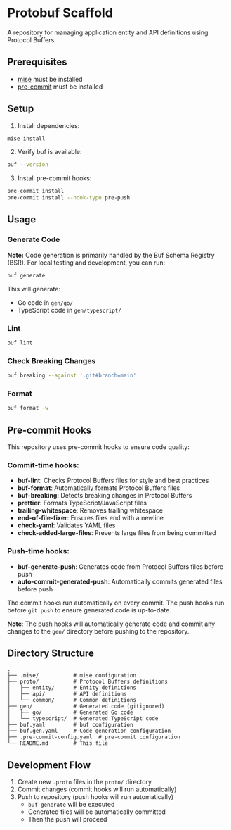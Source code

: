 # Protobuf Scaffold

A repository for managing application entity and API definitions using Protocol Buffers.

## Prerequisites

- [mise](https://mise.jdx.dev/) must be installed
- [pre-commit](https://pre-commit.com/) must be installed

## Setup

1. Install dependencies:

```bash
mise install
```

2. Verify buf is available:

```bash
buf --version
```

3. Install pre-commit hooks:

```bash
pre-commit install
pre-commit install --hook-type pre-push
```

## Usage

### Generate Code

**Note:** Code generation is primarily handled by the Buf Schema Registry (BSR). For local testing and development, you can run:

```bash
buf generate
```

This will generate:

- Go code in `gen/go/`
- TypeScript code in `gen/typescript/`

### Lint

```bash
buf lint
```

### Check Breaking Changes

```bash
buf breaking --against '.git#branch=main'
```

### Format

```bash
buf format -w
```

## Pre-commit Hooks

This repository uses pre-commit hooks to ensure code quality:

### Commit-time hooks:

- **buf-lint**: Checks Protocol Buffers files for style and best practices
- **buf-format**: Automatically formats Protocol Buffers files
- **buf-breaking**: Detects breaking changes in Protocol Buffers
- **prettier**: Formats TypeScript/JavaScript files
- **trailing-whitespace**: Removes trailing whitespace
- **end-of-file-fixer**: Ensures files end with a newline
- **check-yaml**: Validates YAML files
- **check-added-large-files**: Prevents large files from being committed

### Push-time hooks:

- **buf-generate-push**: Generates code from Protocol Buffers files before push
- **auto-commit-generated-push**: Automatically commits generated files before push

The commit hooks run automatically on every commit. The push hooks run before `git push` to ensure generated code is up-to-date.

**Note**: The push hooks will automatically generate code and commit any changes to the `gen/` directory before pushing to the repository.

## Directory Structure

```
.
├── .mise/           # mise configuration
├── proto/           # Protocol Buffers definitions
│   ├── entity/      # Entity definitions
│   ├── api/         # API definitions
│   └── common/      # Common definitions
├── gen/             # Generated code (gitignored)
│   ├── go/          # Generated Go code
│   └── typescript/  # Generated TypeScript code
├── buf.yaml         # buf configuration
├── buf.gen.yaml     # Code generation configuration
├── .pre-commit-config.yaml  # pre-commit configuration
└── README.md        # This file
```

## Development Flow

1. Create new `.proto` files in the `proto/` directory
2. Commit changes (commit hooks will run automatically)
3. Push to repository (push hooks will run automatically)
   - `buf generate` will be executed
   - Generated files will be automatically committed
   - Then the push will proceed
